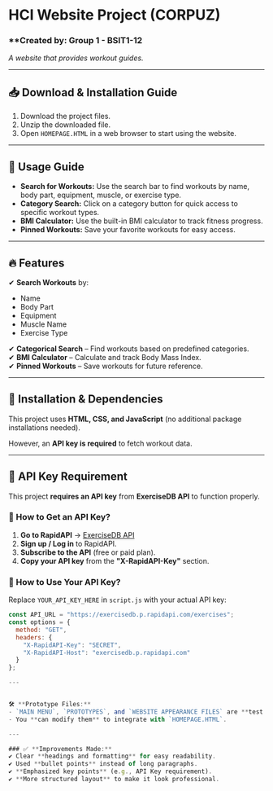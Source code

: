 

# **HCI Website Project** (CORPUZ)  
### **Created by:   Group 1 - BSIT1-12
*A website that provides workout guides.*

---

## **📥 Download & Installation Guide**  
1. Download the project files.  
2. Unzip the downloaded file.  
3. Open `HOMEPAGE.HTML` in a web browser to start using the website.  

---

## **📌 Usage Guide**  
- **Search for Workouts:** Use the search bar to find workouts by name, body part, equipment, muscle, or exercise type.  
- **Category Search:** Click on a category button for quick access to specific workout types.  
- **BMI Calculator:** Use the built-in BMI calculator to track fitness progress.  
- **Pinned Workouts:** Save your favorite workouts for easy access.  

---

## **🔥 Features**  
✔ **Search Workouts** by:  
   - Name  
   - Body Part  
   - Equipment  
   - Muscle Name  
   - Exercise Type  

✔ **Categorical Search** – Find workouts based on predefined categories.  
✔ **BMI Calculator** – Calculate and track Body Mass Index.  
✔ **Pinned Workouts** – Save workouts for future reference.  

---


## **🔧 Installation & Dependencies**  
This project uses **HTML, CSS, and JavaScript** (no additional package installations needed).  

However, an **API key is required** to fetch workout data.  

---

## **🔑 API Key Requirement**  
This project **requires an API key** from **ExerciseDB API** to function properly.  

### **📌 How to Get an API Key?**  
1. **Go to RapidAPI** → [ExerciseDB API](https://rapidapi.com/justin-WFnsXH_t6/api/exercisedb)  
2. **Sign up / Log in** to RapidAPI.  
3. **Subscribe to the API** (free or paid plan).  
4. **Copy your API key** from the **"X-RapidAPI-Key"** section.  

### **🔧 How to Use Your API Key?**  
Replace `YOUR_API_KEY_HERE` in `script.js` with your actual API key:  

```javascript
const API_URL = "https://exercisedb.p.rapidapi.com/exercises";
const options = {
  method: "GET",
  headers: {
    "X-RapidAPI-Key": "SECRET",
    "X-RapidAPI-Host": "exercisedb.p.rapidapi.com"
  }
};

---


🛠 **Prototype Files:**  
- `MAIN MENU`, `PROTOTYPES`, and `WEBSITE APPEARANCE FILES` are **test files** used for developing features.  
- You **can modify them** to integrate with `HOMEPAGE.HTML`.  

---

### ✅ **Improvements Made:**  
✔ Clear **headings and formatting** for easy readability.  
✔ Used **bullet points** instead of long paragraphs.  
✔ **Emphasized key points** (e.g., API Key requirement).  
✔ **More structured layout** to make it look professional.  



